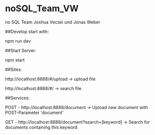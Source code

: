 # noSQL_Team_VW
no SQL Team Joshua Vecsei und Jonas Weber


##Develop start with:

npm run dev


##Start Server:

npm start


##Sites:

http://localhost:8888/#/upload -> upload file

http://localhost:8888/#/ -> search file

##Services:

POST - http://localhost:8888/document -> Upload new document with POST-Parameter 'document'

GET - http://localhost:8888/document?search=[keyword] -> Search for documents containing this keyword